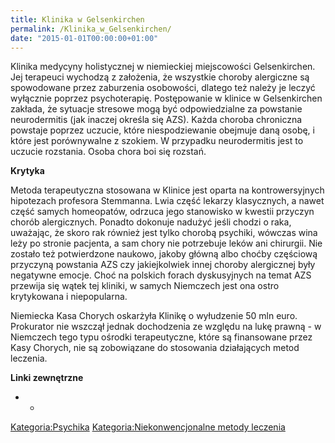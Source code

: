 ```yaml
---
title: Klinika w Gelsenkirchen
permalink: /Klinika_w_Gelsenkirchen/
date: "2015-01-01T00:00:00+01:00"
---
```


Klinika medycyny holistycznej w niemieckiej miejscowości Gelsenkirchen. Jej terapeuci wychodzą z założenia, że wszystkie choroby alergiczne są spowodowane przez zaburzenia osobowości, dlatego też należy je leczyć wyłącznie poprzez psychoterapię. Postępowanie w klinice w Gelsenkirchen zakłada, że sytuacje stresowe mogą być odpowiedzialne za powstanie neurodermitis (jak inaczej określa się AZS). Każda choroba chroniczna powstaje poprzez uczucie, które niespodziewanie obejmuje daną osobę, i które jest porównywalne z szokiem. W przypadku neurodermitis jest to uczucie rozstania. Osoba chora boi się rozstań.

**Krytyka**

Metoda terapeutyczna stosowana w Klinice jest oparta na kontrowersyjnych hipotezach profesora Stemmanna. Lwia część lekarzy klasycznych, a nawet część samych homeopatów, odrzuca jego stanowisko w kwestii przyczyn chorób alergicznych. Ponadto dokonuje nadużyć jeśli chodzi o raka, uważając, że skoro rak również jest tylko chorobą psychiki, wówczas wina leży po stronie pacjenta, a sam chory nie potrzebuje leków ani chirurgii. Nie zostało też potwierdzone naukowo, jakoby główną albo choćby częściową przyczyną powstania AZS czy jakiejkolwiek innej choroby alergicznej były negatywne emocje. Choć na polskich forach dyskusyjnych na temat AZS przewija się wątek tej kliniki, w samych Niemczech jest ona ostro krytykowana i niepopularna.

Niemiecka Kasa Chorych oskarżyła Klinikę o wyłudzenie 50 mln euro. Prokurator nie wszczął jednak dochodzenia ze względu na lukę prawną - w Niemczech tego typu ośrodki terapeutyczne, które są finansowane przez Kasy Chorych, nie są zobowiązane do stosowania działających metod leczenia.

**Linki zewnętrzne**

-   -

[Kategoria:Psychika](/atopedia/Kategoria:Psychika "wikilink") [Kategoria:Niekonwencjonalne metody leczenia](/atopedia/Kategoria:Niekonwencjonalne_metody_leczenia "wikilink")